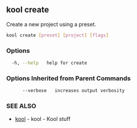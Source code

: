 ## kool create

Create a new project using a preset.

```bash
kool create [preset] [project] [flags]
```

### Options

```bash
  -h, --help   help for create
```

### Options Inherited from Parent Commands

```bash
      --verbose   increases output verbosity
```

### SEE ALSO

* [kool](kool)	 - kool - Kool stuff

